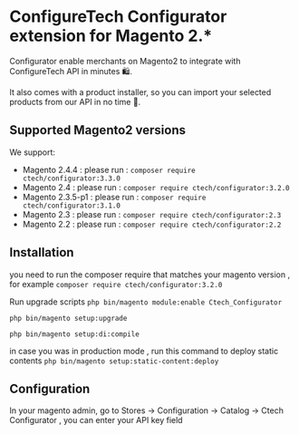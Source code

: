 # ConfigureTech Configurator extension for Magento 2.\*

Configurator enable merchants on Magento2 to integrate with ConfigureTech API in minutes 🛍️.

It also comes with a product installer, so you can import your selected products from our API in no time 🚀.

## Supported Magento2 versions

We support:

- Magento 2.4.4 : please run : `composer require ctech/configurator:3.3.0`
- Magento 2.4 : please run : `composer require ctech/configurator:3.2.0`
- Magento 2.3.5-p1 : please run : `composer require ctech/configurator:3.1.0`
- Magento 2.3 : please run : `composer require ctech/configurator:2.3`
- Magento 2.2 : please run : `composer require ctech/configurator:2.2`

## Installation

you need to run the composer require that matches your magento version , for example
`composer require ctech/configurator:3.2.0`

Run upgrade scripts
`php bin/magento module:enable Ctech_Configurator`

`php bin/magento setup:upgrade`

`php bin/magento setup:di:compile`

in case you was in production mode , run this command to deploy static contents
`php bin/magento setup:static-content:deploy`

## Configuration

In your magento admin, go to Stores -> Configuration -> Catalog -> Ctech Configurator , you can enter your API key field

